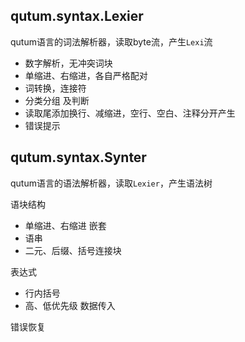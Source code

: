 <!--
Copyright 2008-2024 Qianyan Cai  
Under the terms of the GNU General Public License version 3  
http://qutum.com  http://qutum.cn
-->

## qutum.syntax.Lexier

qutum语言的词法解析器，读取byte流，产生`Lexi`流

- 数字解析，无冲突词块
- 单缩进、右缩进，各自严格配对
- 词转换，连接符
- 分类分组 及判断
- 读取尾添加换行、减缩进，空行、空白、注释分开产生
- 错误提示

## qutum.syntax.Synter

qutum语言的语法解析器，读取`Lexier`，产生语法树

语块结构
- 单缩进、右缩进 嵌套
- 语串
- 二元、后缀、括号连接块

表达式
- 行内括号
- 高、低优先级 数据传入

错误恢复
